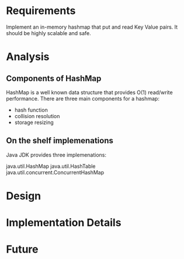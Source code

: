 # Requirements

Implement an in-memory hashmap that put and read Key Value pairs.  It should be highly scalable and safe.

# Analysis

## Components of HashMap

HashMap is a well known data structure that provides O(1) read/write performance.  There are three main components for a hashmap:

* hash function
* collision resolution
* storage resizing

## On the shelf implemenations

Java JDK provides three implemenations:

java.util.HashMap
java.util.HashTable
java.util.concurrent.ConcurrentHashMap


# Design 

# Implementation Details

# Future
